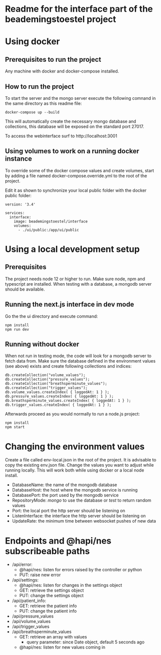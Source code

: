 # Readme for the interface part of the beademingstoestel project

# Using docker

## Prerequisites to run the project

Any machine with docker and docker-compose installed.

## How to run the project

To start the server and the mongo server execute the following comnand in the same directory as this readme file:

``` 
docker-compose up --build
```

This will automatically create the necessary mongo database and collections, this database will be exposed on the standard port 27017.

To access the webinterface surf to http://localhost:3001

## Using volumes to work on a running docker instance

To override some of the docker compose values and create volumes, start by adding a file named docker-compose.override.yml to the root of the project.

Edit it as shown to synchronize your local public folder with the docker public folder:

```
version: '3.4'

services:
  interface:
    image: beademingstoestel/interface
    volumes:
      - ./ui/public:/app/ui/public
```

# Using a local development setup

## Prerequisites

The project needs node 12 or higher to run. Make sure node, npm and typescript are installed. When testing with a database, a mongodb server should be available.

## Running the next.js interface in dev mode

Go the the ui directory and execute command:

```
npm install
npm run dev
```

## Running without docker

When not run in testing mode, the code will look for a mongodb server to fetch data from. Make sure the database defined in the environment values (see above) exists and create following collections and indices:

```
db.createCollection("volume_values");
db.createCollection("pressure_values");
db.createCollection("breathsperminute_values");
db.createCollection("trigger_values");
db.volume_values.createIndex( { loggedAt: 1 } );
db.pressure_values.createIndex( { loggedAt: 1 } );
db.breathsperminute_values.createIndex( { loggedAt: 1 } );
db.trigger_values.createIndex( { loggedAt: 1 } );
```

Afterwards proceed as you would normally to run a node.js project:

```
npm install
npm start
```

# Changing the environment values

Create a file called env-local.json in the root of the project. It is advisable to copy the existing env.json file. Change the values you want to adjust while running locally. This will work both while using docker or a local node install.

- DatabaseName: the name of the mongodb database
- DatabaseHost: the host where the mongodb service is running
- DatabasePort: the port used by the mongodb service
- RepositoryMode: _mongo_ to use the database or _test_ to return random values
- Port: the local port the http server should be listening on
- ListenInterface: the interface the http server should be listening on
- UpdateRate: the minimum time between websocket pushes of new data

# Endpoints and @hapi/nes subscribeable paths

- /api/error:
  - @hapi/nes: listen for errors raised by the controller or python
  - PUT: raise new error
- /api/settings:
  - @hapi/nes: listen for changes in the settings object
  - GET: retrieve the settings object
  - PUT: change the settings object
- /api/patient_info:
  - GET: retrieve the patient info
  - PUT: change the patient info
- /api/pressure_values
- /api/volume_values
- /api/trigger_values
- /api/breathsperminute_values
  - GET: retrieve an array with values
    - query parameter: since Date object, default 5 seconds ago
  - @hapi/nes: listen for new values coming in
